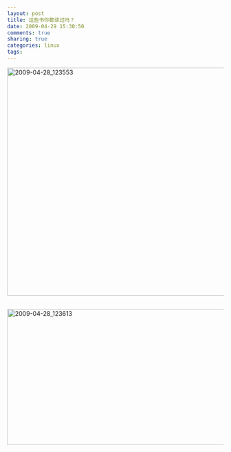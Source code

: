```yaml
---
layout: post
title: 这些书你都读过吗？
date: 2009-04-29 15:30:50
comments: true
sharing: true
categories: linux
tags: 
---
```


<p>
<a href="/Blogs/image.axd?picture=WindowsLiveWriter/50024242ceaa_B181/2009-04-28_123553_2.png"><img style="width: 653px; height: 530px; border: 0px" src="/Blogs/image.axd?picture=WindowsLiveWriter/50024242ceaa_B181/2009-04-28_123553_thumb.png" border="0" alt="2009-04-28_123553" width="653" height="530" /></a> 
</p>
<p>
&nbsp;<a href="/Blogs/image.axd?picture=WindowsLiveWriter/50024242ceaa_B181/2009-04-28_123613_2.png"><img style="width: 655px; height: 316px; border: 0px" src="/Blogs/image.axd?picture=WindowsLiveWriter/50024242ceaa_B181/2009-04-28_123613_thumb.png" border="0" alt="2009-04-28_123613" width="655" height="316" /></a> 
</p>
